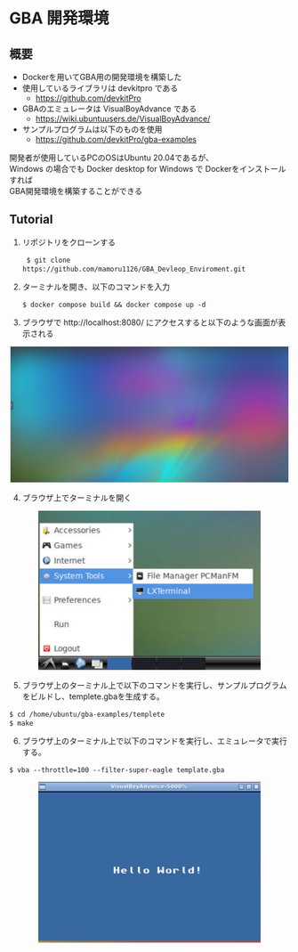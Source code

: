 # GBA 開発環境 #
## 概要 ##
- Dockerを用いてGBA用の開発環境を構築した
- 使用しているライブラリは devkitpro である
  - https://github.com/devkitPro
- GBAのエミュレータは VisualBoyAdvance である
  - https://wiki.ubuntuusers.de/VisualBoyAdvance/
- サンプルプログラムは以下のものを使用
  - https://github.com/devkitPro/gba-examples

開発者が使用しているPCのOSはUbuntu 20.04であるが、</br> 
Windows の場合でも Docker desktop for Windows で Dockerをインストールすれば </br>
GBA開発環境を構築することができる  


## Tutorial ##
1. リポジトリをクローンする
   ```
    $ git clone https://github.com/mamoru1126/GBA_Devleop_Enviroment.git
   ```
2. ターミナルを開き、以下のコマンドを入力
   ```
   $ docker compose build && docker compose up -d
   ```
3. ブラウザで http://localhost:8080/ にアクセスすると以下のような画面が表示される
<center>
<img src="fig/ubuntu_gui.png" width="500">
</center>

4. ブラウザ上でターミナルを開く
<center>
<img src="fig/terminal.png" width="400">
</center>

5. ブラウザ上のターミナル上で以下のコマンドを実行し、サンプルプログラムをビルドし、templete.gbaを生成する。
   
```
$ cd /home/ubuntu/gba-examples/templete
$ make
```
6.  ブラウザ上のターミナル上で以下のコマンドを実行し、エミュレータで実行する。
  ```
  $ vba --throttle=100 --filter-super-eagle template.gba
  ``` 
<center>
<img src="fig/helloworld.png" width="400">
</center>


